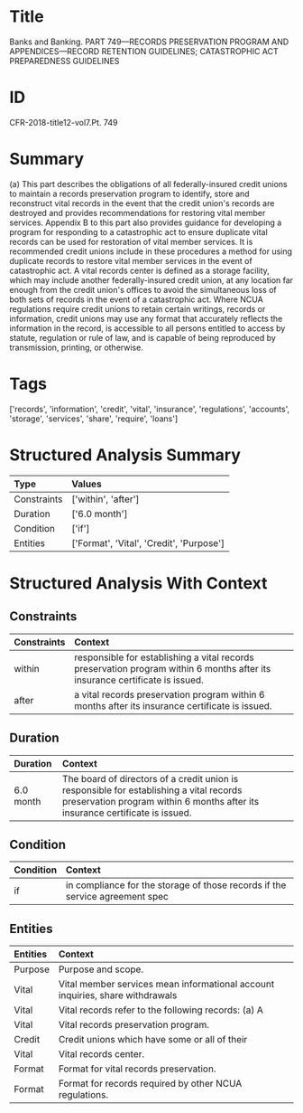# Title

 Banks and Banking. PART 749—RECORDS PRESERVATION PROGRAM AND APPENDICES—RECORD RETENTION GUIDELINES; CATASTROPHIC ACT PREPAREDNESS GUIDELINES


# ID

 CFR-2018-title12-vol7.Pt. 749


# Summary

(a) This part describes the obligations of all federally-insured credit unions to maintain a records preservation program to identify, store and reconstruct vital records in the event that the credit union's records are destroyed and provides recommendations for restoring vital member services.
Appendix B to this part also provides guidance for developing a program for responding to a catastrophic act to ensure duplicate vital records can be used for restoration of vital member services.
It is recommended credit unions include in these procedures a method for using duplicate records to restore vital member services in the event of catastrophic act.
A vital records center is defined as a storage facility, which may include another federally-insured credit union, at any location far enough from the credit union's offices to avoid the simultaneous loss of both sets of records in the event of a catastrophic act.
Where NCUA regulations require credit unions to retain certain writings, records or information, credit unions may use any format that accurately reflects the information in the record, is accessible to all persons entitled to access by statute, regulation or rule of law, and is capable of being reproduced by transmission, printing, or otherwise.


# Tags

['records', 'information', 'credit', 'vital', 'insurance', 'regulations', 'accounts', 'storage', 'services', 'share', 'require', 'loans']


# Structured Analysis Summary

| Type        | Values                                   |
|:------------|:-----------------------------------------|
| Constraints | ['within', 'after']                      |
| Duration    | ['6.0 month']                            |
| Condition   | ['if']                                   |
| Entities    | ['Format', 'Vital', 'Credit', 'Purpose'] |


# Structured Analysis With Context

 


## Constraints

| Constraints   | Context                                                                                                                       |
|:--------------|:------------------------------------------------------------------------------------------------------------------------------|
| within        | responsible for establishing a vital records preservation program within  6 months after its insurance certificate is issued. |
| after         | a vital records preservation program within 6 months after  its insurance certificate is issued.                              |


## Duration

| Duration   | Context                                                                                                                                                                  |
|:-----------|:-------------------------------------------------------------------------------------------------------------------------------------------------------------------------|
| 6.0 month  | The board of directors of a credit union is responsible for establishing a vital records preservation program within 6 months after its insurance certificate is issued. |


## Condition

| Condition   | Context                                                                       |
|:------------|:------------------------------------------------------------------------------|
| if          | in compliance for the storage of those records if  the service agreement spec |


## Entities

| Entities   | Context                                                                       |
|:-----------|:------------------------------------------------------------------------------|
| Purpose    | Purpose  and scope.                                                           |
| Vital      | Vital member services mean informational account inquiries, share withdrawals |
| Vital      | Vital records refer to the following records: (a) A                           |
| Vital      | Vital  records preservation program.                                          |
| Credit     | Credit unions which have some or all of their                                 |
| Vital      | Vital  records center.                                                        |
| Format     | Format  for vital records preservation.                                       |
| Format     | Format  for records required by other NCUA regulations.                       |


